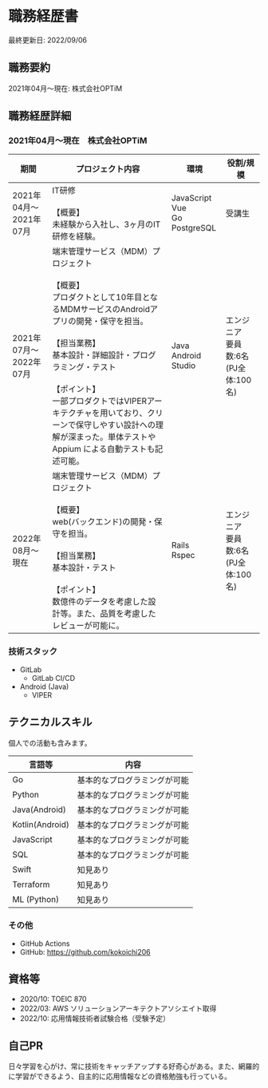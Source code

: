 # 職務経歴書

最終更新日: 2022/09/06

## 職務要約

2021年04月～現在: 株式会社OPTiM

## 職務経歴詳細

### 2021年04月～現在　株式会社OPTiM

|期間|プロジェクト内容|環境|役割/規模|
|---|---|---|---|
|2021年04月～2021年07月|IT研修<br /><br />【概要】<br />未経験から入社し、3ヶ月のIT研修を経験。|JavaScript<br />Vue<br />Go<br />PostgreSQL|受講生|
|2021年07月～2022年07月|端末管理サービス（MDM）プロジェクト<br /><br />【概要】<br />プロダクトとして10年目となるMDMサービスのAndroidアプリの開発・保守を担当。<br /><br />【担当業務】<br />基本設計・詳細設計・プログラミング・テスト<br /><br />【ポイント】<br />一部プロダクトではVIPERアーキテクチャを用いており、クリーンで保守しやすい設計への理解が深まった。単体テストや Appium による自動テストも記述可能。|Java<br />Android Studio|エンジニア<br />要員数:6名<br />(PJ全体:100名)|
|2022年08月～現在|端末管理サービス（MDM）プロジェクト<br /><br />【概要】<br />web(バックエンド)の開発・保守を担当。<br /><br />【担当業務】<br />基本設計・テスト<br /><br />【ポイント】<br />数億件のデータを考慮した設計等。また、品質を考慮したレビューが可能に。<br />|Rails<br />Rspec|エンジニア<br />要員数:6名<br />(PJ全体:100名)|

### 技術スタック

- GitLab
  - GitLab CI/CD
- Android (Java)
  - VIPER


## テクニカルスキル

個人での活動も含みます。

|言語等|内容|
|---|---|
|Go|基本的なプログラミングが可能|
|Python|基本的なプログラミングが可能|
|Java(Android)|基本的なプログラミングが可能|
|Kotlin(Android)|基本的なプログラミングが可能|
|JavaScript|基本的なプログラミングが可能|
|SQL|基本的なプログラミングが可能|
|Swift|知見あり|
|Terraform|知見あり|
|ML (Python)|知見あり|

### その他

- GitHub Actions
- GitHub: https://github.com/kokoichi206

## 資格等

- 2020/10: TOEIC 870
- 2022/03: AWS ソリューションアーキテクトアソシエイト取得
- 2022/10: 応用情報技術者試験合格（受験予定）

## 自己PR

日々学習を心がけ、常に技術をキャッチアップする好奇心がある。また、網羅的に学習ができるよう、自主的に応用情報などの資格勉強も行っている。

